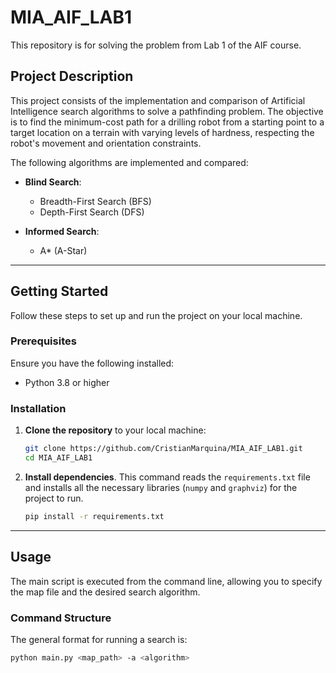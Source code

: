 # MIA_AIF_LAB1

This repository is for solving the problem from Lab 1 of the AIF course.

## Project Description

This project consists of the implementation and comparison of Artificial Intelligence search algorithms to solve a pathfinding problem. The objective is to find the minimum-cost path for a drilling robot from a starting point to a target location on a terrain with varying levels of hardness, respecting the robot's movement and orientation constraints.

The following algorithms are implemented and compared:

* **Blind Search**:

    * Breadth-First Search (BFS)
    * Depth-First Search (DFS)

* **Informed Search**:

    * A* (A-Star)

---

## Getting Started

Follow these steps to set up and run the project on your local machine.

### Prerequisites

Ensure you have the following installed:

* Python 3.8 or higher

### Installation

1.  **Clone the repository** to your local machine:
    ```bash
    git clone https://github.com/CristianMarquina/MIA_AIF_LAB1.git
    cd MIA_AIF_LAB1
    ```
2.  **Install dependencies**. This command reads the `requirements.txt` file and installs all the necessary libraries (`numpy` and `graphviz`) for the project to run.
    ```bash
    pip install -r requirements.txt
    ```
---

## Usage

The main script is executed from the command line, allowing you to specify the map file and the desired search algorithm.

### Command Structure

The general format for running a search is:
```bash
python main.py <map_path> -a <algorithm>